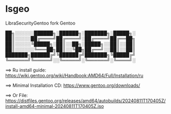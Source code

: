 # lsgeo
LibraSecurityGentoo fork Gentoo

██╗░░░░░░██████╗░██████╗░███████╗░█████╗░
██║░░░░░██╔════╝██╔════╝░██╔════╝██╔══██╗
██║░░░░░╚█████╗░██║░░██╗░█████╗░░██║░░██║
██║░░░░░░╚═══██╗██║░░╚██╗██╔══╝░░██║░░██║
███████╗██████╔╝╚██████╔╝███████╗╚█████╔╝
╚══════╝╚═════╝░░╚═════╝░╚══════╝░╚════╝░

==> Ru install guide: https://wiki.gentoo.org/wiki/Handbook:AMD64/Full/Installation/ru

==> Minimal Installation CD: https://www.gentoo.org/downloads/

==> Or File: https://distfiles.gentoo.org/releases/amd64/autobuilds/20240811T170405Z/install-amd64-minimal-20240811T170405Z.iso
